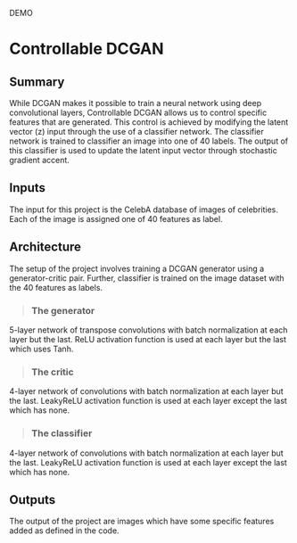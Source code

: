DEMO 

# Controllable DCGAN 

## Summary
 While DCGAN makes it possible to train a neural network using deep convolutional layers, Controllable DCGAN allows us to control specific features that are generated. This control is achieved by modifying the latent vector (z) input through the use of a classifier network. The classifier network is trained to classifier an image into one of 40 labels. The output of this classifier is used to update the latent input vector through stochastic gradient accent. 

## Inputs
 The input for this project is the CelebA database of images of celebrities. Each of the image is assigned one of 40 features as label. 

## Architecture
 The setup of the project involves training a DCGAN generator using a generator-critic pair. Further, classifier is trained on the image dataset with the 40 features as labels. 

> ### The generator
 5-layer network of transpose convolutions with batch normalization at each layer but the last. ReLU activation function is used at each layer but the last which uses Tanh. 

> ### The critic
 4-layer network of convolutions with batch normalization at each layer but the last. LeakyReLU activation function is used at each layer except the last which has none. 

> ### The classifier
4-layer network of convolutions with batch normalization at each layer but the last. LeakyReLU activation function is used at each layer except the last which has none. 


## Outputs
 The output of the project are images which have some specific features added as defined in the code. 